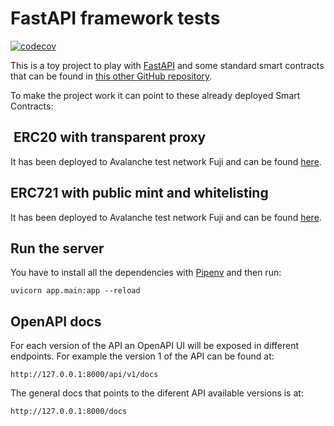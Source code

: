 # FastAPI framework tests

[![codecov](https://codecov.io/github/adricu/fastapi-play/graph/badge.svg?token=WQHC01ZDKB)](https://codecov.io/github/adricu/fastapi-play)

This is a toy project to play with [FastAPI](https://github.com/tiangolo/fastapi) and some standard smart contracts that can be found in [this other GitHub repository](https://github.com/adricu/avax-play).

To make the project work it can point to these already deployed Smart Contracts:

##  ERC20 with transparent proxy

It has been deployed to Avalanche test network Fuji and can be found [here](https://testnet.snowtrace.io/token/0xA3213f4B06292c5b1D47fBaEBa7051727b8567Bd).

## ERC721 with public mint and whitelisting

It has been deployed to Avalanche test network Fuji and can be found [here](https://testnet.snowtrace.io/token/0x73580eD3d8c9447b1092E508A432a7D50c95Fb7c).

## Run the server

You have to install all the dependencies with [Pipenv](https://github.com/pypa/pipenv) and then run:

`uvicorn app.main:app --reload`

## OpenAPI docs

For each version of the API an OpenAPI UI will be exposed in different endpoints. For example the version 1 of the API can be found at:

`http://127.0.0.1:8000/api/v1/docs`

The general docs that points to the diferent API available versions is at:

`http://127.0.0.1:8000/docs`
